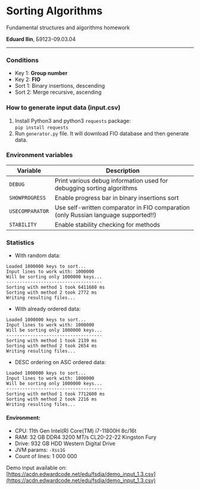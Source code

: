 # Sorting Algorithms
Fundamental structures and algorithms homework

**Eduard Ilin**, Б9123-09.03.04

---

### Conditions
* Key 1: **Group number**
* Key 2: **FIO**
* Sort 1: Binary insertions, descending
* Sort 2: Merge recursive, ascending

### How to generate input data (input.csv)
1. Install Python3 and python3 `requests` package: \
`pip install requests`
2. Run `generator.py` file. It will download FIO database and then generate data.

### Environment variables
| Variable        | Description                                                                        |
|-----------------|------------------------------------------------------------------------------------|
| `DEBUG`         | Print various debug information used for debugging sorting algorithms              |
| `SHOWPROGRESS`  | Enable progress bar in binary insertions sort                                      |
| `USECOMPARATOR` | Use self-written comparator in FIO comparation (only Russian language supported!!) |
| `STABILITY`     | Enable stability checking for methods                                              |


### Statistics
* With random data:
```
Loaded 1000000 keys to sort...
Input lines to work with: 1000000
Will be sorting only 1000000 keys...
------------------------------------
Sorting with method 1 took 6411680 ms
Sorting with method 2 took 2772 ms
Writing resulting files...
```
* With already ordered data:
```
Loaded 1000000 keys to sort...
Input lines to work with: 1000000
Will be sorting only 1000000 keys...
------------------------------------
Sorting with method 1 took 2139 ms
Sorting with method 2 took 2654 ms
Writing resulting files...

```
* DESC ordering on ASC ordered data:
```
Loaded 1000000 keys to sort...
Input lines to work with: 1000000
Will be sorting only 1000000 keys...
------------------------------------
Sorting with method 1 took 7712600 ms
Sorting with method 2 took 2216 ms
Writing resulting files...
```

#### Environment:
* CPU: 11th Gen Intel(R) Core(TM) i7-11800H 8c/16t
* RAM: 32 GB DDR4 3200 MT/s CL20-22-22 Kingston Fury
* Drive: 932 GB HDD Western Digital Drive
* JVM params: `-Xss1G`
* Count of lines: 1 000 000

Demo input available on: \
[https://acdn.edwardcode.net/edu/fsdia/demo_input_1.3.csv](https://acdn.edwardcode.net/edu/fsdia/demo_input_1.3.csv)